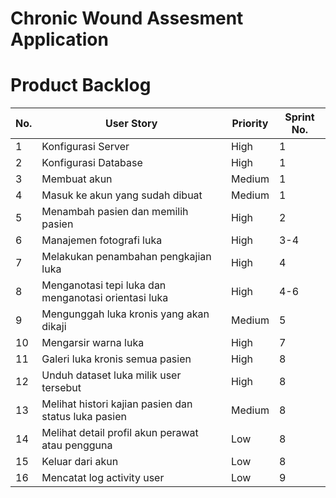 # Chronic Wound Assesment Application


# Product Backlog
| No. | User Story                                           | Priority | Sprint No. |
|-----|------------------------------------------------------|----------|------------|
| 1   | Konfigurasi Server                                   | High     | 1          |
| 2   | Konfigurasi Database                                 | High     | 1          |
| 3   | Membuat akun                                         | Medium   | 1          |
| 4   | Masuk ke akun yang sudah dibuat                      | Medium   | 1          |
| 5   | Menambah pasien dan memilih pasien                   | High     | 2          |
| 6   | Manajemen fotografi luka                             | High     | 3-4        |
| 7   | Melakukan penambahan pengkajian luka                 | High     | 4          |
| 8   | Menganotasi tepi luka dan menganotasi orientasi luka | High     | 4-6        |
| 9   | Mengunggah luka kronis yang akan dikaji              | Medium   | 5          |
| 10  | Mengarsir warna luka                                 | High     | 7          |
| 11  | Galeri luka kronis semua pasien                      | High     | 8          |
| 12  | Unduh dataset luka milik user tersebut               | High     | 8          |
| 13  | Melihat histori kajian pasien dan status luka pasien | Medium   | 8          |
| 14  | Melihat detail profil akun perawat atau pengguna     | Low      | 8          |
| 15  | Keluar dari akun                                     | Low      | 8          |
| 16  | Mencatat log activity user                           | Low      | 9      |


